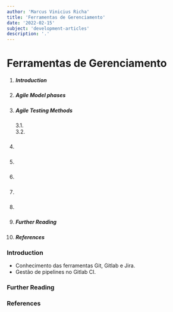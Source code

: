 ```yaml
---
author: 'Marcus Vinicius Richa'
title: 'Ferramentas de Gerenciamento'
date: '2022-02-15'
subject: 'development-articles'
description: '.'
---
```


# Ferramentas de Gerenciamento

1. ##### Introduction  
2. ##### Agile Model phases
3. ##### Agile Testing Methods 
	3.1.	
	3.2.
4. ##### 
5. ##### 
6. ##### 
7. ##### 
8. ##### 
9. ##### Further Reading
10. ##### References

### Introduction





















- Conhecimento das ferramentas Git, Gitlab e Jira.
- Gestão de pipelines no Gitlab CI. 

### Further Reading

[]()

### References


[]()

[]()

